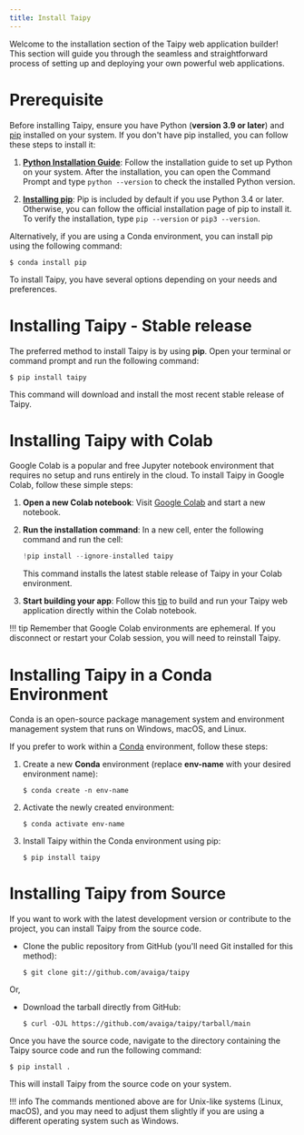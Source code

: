 ```yaml
---
title: Install Taipy
---
```


Welcome to the installation section of the Taipy web application builder! This section will
guide you through the seamless and straightforward process of setting up and deploying your own
powerful web applications.

# Prerequisite

Before installing Taipy, ensure you have Python (**version 3.9 or later**) and
[pip](https://pip.pypa.io) installed on your system. If you don't have pip installed, you can
follow these steps to install it:

1. **[Python Installation Guide](http://docs.python-guide.org/en/latest/starting/installation/)**:
    Follow the installation guide to set up Python on your system.
    After the installation, you can open the Command Prompt and type `python --version` to check
    the installed Python version.

2. **[Installing pip](https://pip.pypa.io/en/latest/installation/)**: Pip is included by default
    if you use Python 3.4 or later. Otherwise, you can follow the official
    installation page of pip to install it. To verify the installation, type `pip --version` or
    `pip3 --version`.

Alternatively, if you are using a Conda environment, you can install pip using the following
command:

```console
$ conda install pip
```

To install Taipy, you have several options depending on your needs and preferences.

# Installing Taipy - Stable release

The preferred method to install Taipy is by using **pip**. Open your terminal or command prompt
and run the following command:

```console
$ pip install taipy
```

This command will download and install the most recent stable release of Taipy.


# Installing Taipy with Colab

Google Colab is a popular and free Jupyter notebook environment that requires no setup
and runs entirely in the cloud. To install Taipy in Google Colab, follow these simple
steps:

1. **Open a new Colab notebook**: Visit [Google Colab](https://colab.research.google.com)
and start a new notebook.

2. **Run the installation command**: In a new cell, enter the following command and run
the cell:

    ```python
    !pip install --ignore-installed taipy
    ```

    This command installs the latest stable release of Taipy in your Colab environment.

3. **Start building your app**: Follow this
[tip](../articles/colab_with_ngrok/index.md) to build and run your Taipy web
application directly within the Colab notebook.

!!! tip
    Remember that Google Colab environments are ephemeral. If you disconnect or restart
    your Colab session, you will need to reinstall Taipy.

# Installing Taipy in a Conda Environment

Conda is an open-source package management system and environment management system that runs on
Windows, macOS, and Linux.

If you prefer to work within a [Conda](https://docs.conda.io/projects/conda/en/latest/index.html)
environment, follow these steps:

1. Create a new **Conda** environment (replace **env-name** with your desired environment name):
    ```console
    $ conda create -n env-name
    ```
2. Activate the newly created environment:
    ``` console
    $ conda activate env-name
    ```
3. Install Taipy within the Conda environment using pip:
    ```console
    $ pip install taipy
    ```

# Installing Taipy from Source

If you want to work with the latest development version or contribute to the project, you can
install Taipy from the source code.

- Clone the public repository from GitHub (you'll need Git installed for this method):
    ```console
    $ git clone git://github.com/avaiga/taipy
    ```

Or,

- Download the tarball directly from GitHub:
    ```console
    $ curl -OJL https://github.com/avaiga/taipy/tarball/main
    ```

Once you have the source code, navigate to the directory containing the Taipy source code and
run the following command:

```console
$ pip install .
```

This will install Taipy from the source code on your system.

!!! info
    The commands mentioned above are for Unix-like systems (Linux, macOS), and you may
    need to adjust them slightly if you are using a different operating system such as Windows.
